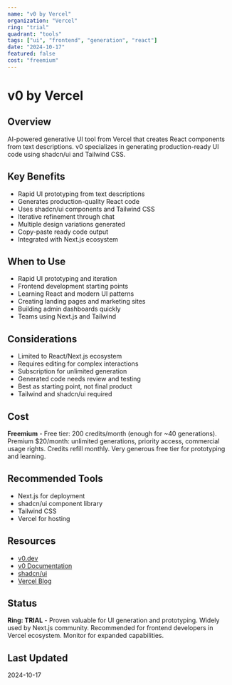 ```yaml
---
name: "v0 by Vercel"
organization: "Vercel"
ring: "trial"
quadrant: "tools"
tags: ["ui", "frontend", "generation", "react"]
date: "2024-10-17"
featured: false
cost: "freemium"
---
```


# v0 by Vercel

## Overview
AI-powered generative UI tool from Vercel that creates React components from text descriptions. v0 specializes in generating production-ready UI code using shadcn/ui and Tailwind CSS.

## Key Benefits
- Rapid UI prototyping from text descriptions
- Generates production-quality React code
- Uses shadcn/ui components and Tailwind CSS
- Iterative refinement through chat
- Multiple design variations generated
- Copy-paste ready code output
- Integrated with Next.js ecosystem

## When to Use
- Rapid UI prototyping and iteration
- Frontend development starting points
- Learning React and modern UI patterns
- Creating landing pages and marketing sites
- Building admin dashboards quickly
- Teams using Next.js and Tailwind

## Considerations
- Limited to React/Next.js ecosystem
- Requires editing for complex interactions
- Subscription for unlimited generation
- Generated code needs review and testing
- Best as starting point, not final product
- Tailwind and shadcn/ui required

## Cost
**Freemium** - Free tier: 200 credits/month (enough for ~40 generations). Premium $20/month: unlimited generations, priority access, commercial usage rights. Credits refill monthly. Very generous free tier for prototyping and learning.

## Recommended Tools
- Next.js for deployment
- shadcn/ui component library
- Tailwind CSS
- Vercel for hosting

## Resources
- [v0.dev](https://v0.dev/)
- [v0 Documentation](https://v0.dev/docs)
- [shadcn/ui](https://ui.shadcn.com/)
- [Vercel Blog](https://vercel.com/blog/announcing-v0-generative-ui)

## Status
**Ring: TRIAL** - Proven valuable for UI generation and prototyping. Widely used by Next.js community. Recommended for frontend developers in Vercel ecosystem. Monitor for expanded capabilities.

## Last Updated
2024-10-17
